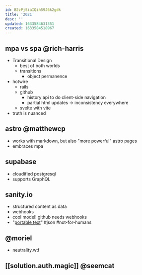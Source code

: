 ```yaml
---
id: B2zPjSiaIQih59J6k2gdk
title: '2021'
desc: ''
updated: 1633584631351
created: 1633584518967
---
```


## mpa vs spa @rich-harris

- Transitional Design
  - best of both worlds
  - transitions
    - object permanence
- hotwire
  - rails
  - github
    - history api to do client-side navigation
    - partial html updates -> inconsistency everywhere
  - svelte with vite
- truth is nuanced

## astro @matthewcp

- works with markdown, but also "more powerful" astro pages
- embraces mpa

## supabase

- cloudified postgresql
- supports GraphQL

## sanity.io

- structured content as data
- webhooks
- cool model! github needs webhooks
- "[portable text](https://github.com/portabletext/portabletext)" #json #not-for-humans

## @moriel

- neutrality.wtf

## [[solution.auth.magic]] @seemcat

